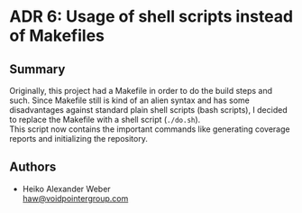 # ADR 6: Usage of shell scripts instead of Makefiles

## Summary

Originally, this project had a Makefile in order to do the build steps and such. Since Makefile still is kind of an alien syntax and has some disadvantages against standard plain shell scripts (bash scripts), I decided to replace the Makefile with a shell script (`./do.sh`).\
This script now contains the important commands like generating coverage reports and initializing the repository.

## Authors

* Heiko Alexander Weber\
[haw@voidpointergroup.com](mailto:haw@voidpointergroup.com)
